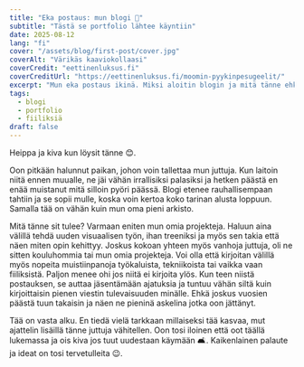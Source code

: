 ```yaml
---
title: "Eka postaus: mun blogi 🌱"
subtitle: "Tästä se portfolio lähtee käyntiin"
date: 2025-08-12
lang: "fi"
cover: "/assets/blog/first-post/cover.jpg"
coverAlt: "Värikäs kaaviokollaasi"
coverCredit: "eettinenluksus.fi"
coverCreditUrl: "https://eettinenluksus.fi/moomin-pyykinpesugeelit/"
excerpt: "Mun eka postaus ikinä. Miksi aloitin blogin ja mitä tänne ehkä ilmestyy jatkossa."
tags:
  - blogi
  - portfolio
  - fiiliksiä
draft: false
---
```


Heippa ja kiva kun löysit tänne 😊.  

Oon pitkään halunnut paikan, johon voin tallettaa mun juttuja. Kun laitoin niitä ennen muualle, ne jäi vähän irrallisiksi palasiksi ja hetken päästä en enää muistanut mitä silloin pyöri päässä. Blogi etenee rauhallisempaan tahtiin ja se sopii mulle, koska voin kertoa koko tarinan alusta loppuun. Samalla tää on vähän kuin mun oma pieni arkisto.  

Mitä tänne sit tulee? Varmaan eniten mun omia projekteja. Haluun aina välillä tehdä uuden visuaalisen työn, ihan treeniksi ja myös sen takia että näen miten opin kehittyy. Joskus kokoan yhteen myös vanhoja juttuja, oli ne sitten kouluhommia tai mun omia projekteja. Voi olla että kirjoitan välillä myös nopeita muistiinpanoja työkaluista, tekniikoista tai vaikka vaan fiiliksistä. Paljon menee ohi jos niitä ei kirjoita ylös. Kun teen niistä postauksen, se auttaa jäsentämään ajatuksia ja tuntuu vähän siltä kuin kirjoittaisin pienen viestin tulevaisuuden minälle. Ehkä joskus vuosien päästä tuun takaisin ja näen ne pieninä askelina jotka oon jättänyt.  

Tää on vasta alku. En tiedä vielä tarkkaan millaiseksi tää kasvaa, mut ajattelin lisäillä tänne juttuja vähitellen. Oon tosi iloinen että oot täällä lukemassa ja ois kiva jos tuut uudestaan käymään 🛋️. Kaikenlainen palaute ja ideat on tosi tervetulleita 😉.  
